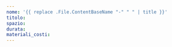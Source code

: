 ```yaml
---
nome: '{{ replace .File.ContentBaseName "-" " " | title }}'
titolo:
spazio:
durata:
materiali_costi:
---
```

